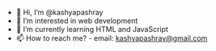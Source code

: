 - 👋 Hi, I’m @kashyapashray
- 👀 I’m interested in web development
- 🌱 I’m currently learning HTML and JavaScript
- 📫 How to reach me? - email: kashyapashray@gmail.com

<!---
kashyapashray/kashyapashray is a ✨ special ✨ repository because its `README.md` (this file) appears on your GitHub profile.
You can click the Preview link to take a look at your changes.
--->
